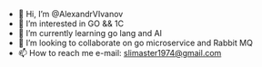 - 👋 Hi, I’m @AlexandrVIvanov
- 👀 I’m interested in GO && 1C
- 🌱 I’m currently learning go lang and AI
- 💞️ I’m looking to collaborate on go microservice and Rabbit MQ
- 📫 How to reach me e-mail: slimaster1974@gmail.com

<!---
AlexandrVIvanov/AlexandrVIvanov is a ✨ special ✨ repository because its `README.md` (this file) appears on your GitHub profile.
You can click the Preview link to take a look at your changes.
--->
